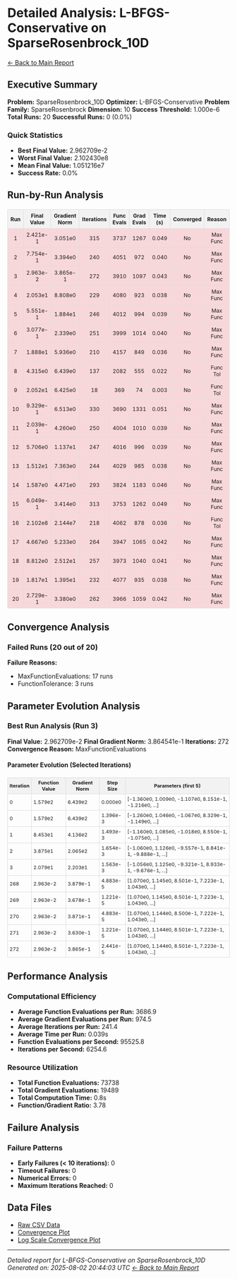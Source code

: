 # Detailed Analysis: L-BFGS-Conservative on SparseRosenbrock_10D
[← Back to Main Report](benchmark_report.md)
## Executive Summary
**Problem:** SparseRosenbrock_10D
**Optimizer:** L-BFGS-Conservative
**Problem Family:** SparseRosenbrock
**Dimension:** 10
**Success Threshold:** 1.000e-6
**Total Runs:** 20
**Successful Runs:** 0 (0.0%)

### Quick Statistics
* **Best Final Value:** 2.962709e-2
* **Worst Final Value:** 2.102430e8
* **Mean Final Value:** 1.051216e7
* **Success Rate:** 0.0%


## Run-by-Run Analysis
<table style="border-collapse: collapse; width: 100%; margin: 20px 0; font-size: 12px;">
<tr style="background-color: #f2f2f2;">
<th style="border: 1px solid #ddd; padding: 6px; text-align: center;">Run</th>
<th style="border: 1px solid #ddd; padding: 6px; text-align: center;">Final Value</th>
<th style="border: 1px solid #ddd; padding: 6px; text-align: center;">Gradient Norm</th>
<th style="border: 1px solid #ddd; padding: 6px; text-align: center;">Iterations</th>
<th style="border: 1px solid #ddd; padding: 6px; text-align: center;">Func Evals</th>
<th style="border: 1px solid #ddd; padding: 6px; text-align: center;">Grad Evals</th>
<th style="border: 1px solid #ddd; padding: 6px; text-align: center;">Time (s)</th>
<th style="border: 1px solid #ddd; padding: 6px; text-align: center;">Converged</th>
<th style="border: 1px solid #ddd; padding: 6px; text-align: center;">Reason</th>
</tr>
<tr style="background-color: #f8d7da;">
<td style="border: 1px solid #ddd; padding: 6px; text-align: center;">1</td>
<td style="border: 1px solid #ddd; padding: 6px; text-align: center;">2.421e-1</td>
<td style="border: 1px solid #ddd; padding: 6px; text-align: center;">3.051e0</td>
<td style="border: 1px solid #ddd; padding: 6px; text-align: center;">315</td>
<td style="border: 1px solid #ddd; padding: 6px; text-align: center;">3737</td>
<td style="border: 1px solid #ddd; padding: 6px; text-align: center;">1267</td>
<td style="border: 1px solid #ddd; padding: 6px; text-align: center;">0.049</td>
<td style="border: 1px solid #ddd; padding: 6px; text-align: center;">No</td>
<td style="border: 1px solid #ddd; padding: 6px; text-align: center;">Max Func</td>
</tr>
<tr style="background-color: #f8d7da;">
<td style="border: 1px solid #ddd; padding: 6px; text-align: center;">2</td>
<td style="border: 1px solid #ddd; padding: 6px; text-align: center;">7.754e-1</td>
<td style="border: 1px solid #ddd; padding: 6px; text-align: center;">3.394e0</td>
<td style="border: 1px solid #ddd; padding: 6px; text-align: center;">240</td>
<td style="border: 1px solid #ddd; padding: 6px; text-align: center;">4051</td>
<td style="border: 1px solid #ddd; padding: 6px; text-align: center;">972</td>
<td style="border: 1px solid #ddd; padding: 6px; text-align: center;">0.040</td>
<td style="border: 1px solid #ddd; padding: 6px; text-align: center;">No</td>
<td style="border: 1px solid #ddd; padding: 6px; text-align: center;">Max Func</td>
</tr>
<tr style="background-color: #f8d7da;">
<td style="border: 1px solid #ddd; padding: 6px; text-align: center;">3</td>
<td style="border: 1px solid #ddd; padding: 6px; text-align: center;">2.963e-2</td>
<td style="border: 1px solid #ddd; padding: 6px; text-align: center;">3.865e-1</td>
<td style="border: 1px solid #ddd; padding: 6px; text-align: center;">272</td>
<td style="border: 1px solid #ddd; padding: 6px; text-align: center;">3910</td>
<td style="border: 1px solid #ddd; padding: 6px; text-align: center;">1097</td>
<td style="border: 1px solid #ddd; padding: 6px; text-align: center;">0.043</td>
<td style="border: 1px solid #ddd; padding: 6px; text-align: center;">No</td>
<td style="border: 1px solid #ddd; padding: 6px; text-align: center;">Max Func</td>
</tr>
<tr style="background-color: #f8d7da;">
<td style="border: 1px solid #ddd; padding: 6px; text-align: center;">4</td>
<td style="border: 1px solid #ddd; padding: 6px; text-align: center;">2.053e1</td>
<td style="border: 1px solid #ddd; padding: 6px; text-align: center;">8.808e0</td>
<td style="border: 1px solid #ddd; padding: 6px; text-align: center;">229</td>
<td style="border: 1px solid #ddd; padding: 6px; text-align: center;">4080</td>
<td style="border: 1px solid #ddd; padding: 6px; text-align: center;">923</td>
<td style="border: 1px solid #ddd; padding: 6px; text-align: center;">0.038</td>
<td style="border: 1px solid #ddd; padding: 6px; text-align: center;">No</td>
<td style="border: 1px solid #ddd; padding: 6px; text-align: center;">Max Func</td>
</tr>
<tr style="background-color: #f8d7da;">
<td style="border: 1px solid #ddd; padding: 6px; text-align: center;">5</td>
<td style="border: 1px solid #ddd; padding: 6px; text-align: center;">5.551e-1</td>
<td style="border: 1px solid #ddd; padding: 6px; text-align: center;">1.884e1</td>
<td style="border: 1px solid #ddd; padding: 6px; text-align: center;">246</td>
<td style="border: 1px solid #ddd; padding: 6px; text-align: center;">4012</td>
<td style="border: 1px solid #ddd; padding: 6px; text-align: center;">994</td>
<td style="border: 1px solid #ddd; padding: 6px; text-align: center;">0.039</td>
<td style="border: 1px solid #ddd; padding: 6px; text-align: center;">No</td>
<td style="border: 1px solid #ddd; padding: 6px; text-align: center;">Max Func</td>
</tr>
<tr style="background-color: #f8d7da;">
<td style="border: 1px solid #ddd; padding: 6px; text-align: center;">6</td>
<td style="border: 1px solid #ddd; padding: 6px; text-align: center;">3.077e-1</td>
<td style="border: 1px solid #ddd; padding: 6px; text-align: center;">2.339e0</td>
<td style="border: 1px solid #ddd; padding: 6px; text-align: center;">251</td>
<td style="border: 1px solid #ddd; padding: 6px; text-align: center;">3999</td>
<td style="border: 1px solid #ddd; padding: 6px; text-align: center;">1014</td>
<td style="border: 1px solid #ddd; padding: 6px; text-align: center;">0.040</td>
<td style="border: 1px solid #ddd; padding: 6px; text-align: center;">No</td>
<td style="border: 1px solid #ddd; padding: 6px; text-align: center;">Max Func</td>
</tr>
<tr style="background-color: #f8d7da;">
<td style="border: 1px solid #ddd; padding: 6px; text-align: center;">7</td>
<td style="border: 1px solid #ddd; padding: 6px; text-align: center;">1.888e1</td>
<td style="border: 1px solid #ddd; padding: 6px; text-align: center;">5.936e0</td>
<td style="border: 1px solid #ddd; padding: 6px; text-align: center;">210</td>
<td style="border: 1px solid #ddd; padding: 6px; text-align: center;">4157</td>
<td style="border: 1px solid #ddd; padding: 6px; text-align: center;">849</td>
<td style="border: 1px solid #ddd; padding: 6px; text-align: center;">0.036</td>
<td style="border: 1px solid #ddd; padding: 6px; text-align: center;">No</td>
<td style="border: 1px solid #ddd; padding: 6px; text-align: center;">Max Func</td>
</tr>
<tr style="background-color: #f8d7da;">
<td style="border: 1px solid #ddd; padding: 6px; text-align: center;">8</td>
<td style="border: 1px solid #ddd; padding: 6px; text-align: center;">4.315e0</td>
<td style="border: 1px solid #ddd; padding: 6px; text-align: center;">6.439e0</td>
<td style="border: 1px solid #ddd; padding: 6px; text-align: center;">137</td>
<td style="border: 1px solid #ddd; padding: 6px; text-align: center;">2082</td>
<td style="border: 1px solid #ddd; padding: 6px; text-align: center;">555</td>
<td style="border: 1px solid #ddd; padding: 6px; text-align: center;">0.022</td>
<td style="border: 1px solid #ddd; padding: 6px; text-align: center;">No</td>
<td style="border: 1px solid #ddd; padding: 6px; text-align: center;">Func Tol</td>
</tr>
<tr style="background-color: #f8d7da;">
<td style="border: 1px solid #ddd; padding: 6px; text-align: center;">9</td>
<td style="border: 1px solid #ddd; padding: 6px; text-align: center;">2.052e1</td>
<td style="border: 1px solid #ddd; padding: 6px; text-align: center;">6.425e0</td>
<td style="border: 1px solid #ddd; padding: 6px; text-align: center;">18</td>
<td style="border: 1px solid #ddd; padding: 6px; text-align: center;">369</td>
<td style="border: 1px solid #ddd; padding: 6px; text-align: center;">74</td>
<td style="border: 1px solid #ddd; padding: 6px; text-align: center;">0.003</td>
<td style="border: 1px solid #ddd; padding: 6px; text-align: center;">No</td>
<td style="border: 1px solid #ddd; padding: 6px; text-align: center;">Func Tol</td>
</tr>
<tr style="background-color: #f8d7da;">
<td style="border: 1px solid #ddd; padding: 6px; text-align: center;">10</td>
<td style="border: 1px solid #ddd; padding: 6px; text-align: center;">9.329e-1</td>
<td style="border: 1px solid #ddd; padding: 6px; text-align: center;">6.513e0</td>
<td style="border: 1px solid #ddd; padding: 6px; text-align: center;">330</td>
<td style="border: 1px solid #ddd; padding: 6px; text-align: center;">3690</td>
<td style="border: 1px solid #ddd; padding: 6px; text-align: center;">1331</td>
<td style="border: 1px solid #ddd; padding: 6px; text-align: center;">0.051</td>
<td style="border: 1px solid #ddd; padding: 6px; text-align: center;">No</td>
<td style="border: 1px solid #ddd; padding: 6px; text-align: center;">Max Func</td>
</tr>
<tr style="background-color: #f8d7da;">
<td style="border: 1px solid #ddd; padding: 6px; text-align: center;">11</td>
<td style="border: 1px solid #ddd; padding: 6px; text-align: center;">2.039e-1</td>
<td style="border: 1px solid #ddd; padding: 6px; text-align: center;">4.260e0</td>
<td style="border: 1px solid #ddd; padding: 6px; text-align: center;">250</td>
<td style="border: 1px solid #ddd; padding: 6px; text-align: center;">4004</td>
<td style="border: 1px solid #ddd; padding: 6px; text-align: center;">1010</td>
<td style="border: 1px solid #ddd; padding: 6px; text-align: center;">0.039</td>
<td style="border: 1px solid #ddd; padding: 6px; text-align: center;">No</td>
<td style="border: 1px solid #ddd; padding: 6px; text-align: center;">Max Func</td>
</tr>
<tr style="background-color: #f8d7da;">
<td style="border: 1px solid #ddd; padding: 6px; text-align: center;">12</td>
<td style="border: 1px solid #ddd; padding: 6px; text-align: center;">5.706e0</td>
<td style="border: 1px solid #ddd; padding: 6px; text-align: center;">1.137e1</td>
<td style="border: 1px solid #ddd; padding: 6px; text-align: center;">247</td>
<td style="border: 1px solid #ddd; padding: 6px; text-align: center;">4016</td>
<td style="border: 1px solid #ddd; padding: 6px; text-align: center;">996</td>
<td style="border: 1px solid #ddd; padding: 6px; text-align: center;">0.039</td>
<td style="border: 1px solid #ddd; padding: 6px; text-align: center;">No</td>
<td style="border: 1px solid #ddd; padding: 6px; text-align: center;">Max Func</td>
</tr>
<tr style="background-color: #f8d7da;">
<td style="border: 1px solid #ddd; padding: 6px; text-align: center;">13</td>
<td style="border: 1px solid #ddd; padding: 6px; text-align: center;">1.512e1</td>
<td style="border: 1px solid #ddd; padding: 6px; text-align: center;">7.363e0</td>
<td style="border: 1px solid #ddd; padding: 6px; text-align: center;">244</td>
<td style="border: 1px solid #ddd; padding: 6px; text-align: center;">4029</td>
<td style="border: 1px solid #ddd; padding: 6px; text-align: center;">985</td>
<td style="border: 1px solid #ddd; padding: 6px; text-align: center;">0.038</td>
<td style="border: 1px solid #ddd; padding: 6px; text-align: center;">No</td>
<td style="border: 1px solid #ddd; padding: 6px; text-align: center;">Max Func</td>
</tr>
<tr style="background-color: #f8d7da;">
<td style="border: 1px solid #ddd; padding: 6px; text-align: center;">14</td>
<td style="border: 1px solid #ddd; padding: 6px; text-align: center;">1.587e0</td>
<td style="border: 1px solid #ddd; padding: 6px; text-align: center;">4.471e0</td>
<td style="border: 1px solid #ddd; padding: 6px; text-align: center;">293</td>
<td style="border: 1px solid #ddd; padding: 6px; text-align: center;">3824</td>
<td style="border: 1px solid #ddd; padding: 6px; text-align: center;">1183</td>
<td style="border: 1px solid #ddd; padding: 6px; text-align: center;">0.046</td>
<td style="border: 1px solid #ddd; padding: 6px; text-align: center;">No</td>
<td style="border: 1px solid #ddd; padding: 6px; text-align: center;">Max Func</td>
</tr>
<tr style="background-color: #f8d7da;">
<td style="border: 1px solid #ddd; padding: 6px; text-align: center;">15</td>
<td style="border: 1px solid #ddd; padding: 6px; text-align: center;">6.049e-1</td>
<td style="border: 1px solid #ddd; padding: 6px; text-align: center;">3.414e0</td>
<td style="border: 1px solid #ddd; padding: 6px; text-align: center;">313</td>
<td style="border: 1px solid #ddd; padding: 6px; text-align: center;">3753</td>
<td style="border: 1px solid #ddd; padding: 6px; text-align: center;">1262</td>
<td style="border: 1px solid #ddd; padding: 6px; text-align: center;">0.049</td>
<td style="border: 1px solid #ddd; padding: 6px; text-align: center;">No</td>
<td style="border: 1px solid #ddd; padding: 6px; text-align: center;">Max Func</td>
</tr>
<tr style="background-color: #f8d7da;">
<td style="border: 1px solid #ddd; padding: 6px; text-align: center;">16</td>
<td style="border: 1px solid #ddd; padding: 6px; text-align: center;">2.102e8</td>
<td style="border: 1px solid #ddd; padding: 6px; text-align: center;">2.144e7</td>
<td style="border: 1px solid #ddd; padding: 6px; text-align: center;">218</td>
<td style="border: 1px solid #ddd; padding: 6px; text-align: center;">4062</td>
<td style="border: 1px solid #ddd; padding: 6px; text-align: center;">878</td>
<td style="border: 1px solid #ddd; padding: 6px; text-align: center;">0.036</td>
<td style="border: 1px solid #ddd; padding: 6px; text-align: center;">No</td>
<td style="border: 1px solid #ddd; padding: 6px; text-align: center;">Func Tol</td>
</tr>
<tr style="background-color: #f8d7da;">
<td style="border: 1px solid #ddd; padding: 6px; text-align: center;">17</td>
<td style="border: 1px solid #ddd; padding: 6px; text-align: center;">4.667e0</td>
<td style="border: 1px solid #ddd; padding: 6px; text-align: center;">5.233e0</td>
<td style="border: 1px solid #ddd; padding: 6px; text-align: center;">264</td>
<td style="border: 1px solid #ddd; padding: 6px; text-align: center;">3947</td>
<td style="border: 1px solid #ddd; padding: 6px; text-align: center;">1065</td>
<td style="border: 1px solid #ddd; padding: 6px; text-align: center;">0.042</td>
<td style="border: 1px solid #ddd; padding: 6px; text-align: center;">No</td>
<td style="border: 1px solid #ddd; padding: 6px; text-align: center;">Max Func</td>
</tr>
<tr style="background-color: #f8d7da;">
<td style="border: 1px solid #ddd; padding: 6px; text-align: center;">18</td>
<td style="border: 1px solid #ddd; padding: 6px; text-align: center;">8.812e0</td>
<td style="border: 1px solid #ddd; padding: 6px; text-align: center;">2.512e1</td>
<td style="border: 1px solid #ddd; padding: 6px; text-align: center;">257</td>
<td style="border: 1px solid #ddd; padding: 6px; text-align: center;">3973</td>
<td style="border: 1px solid #ddd; padding: 6px; text-align: center;">1040</td>
<td style="border: 1px solid #ddd; padding: 6px; text-align: center;">0.041</td>
<td style="border: 1px solid #ddd; padding: 6px; text-align: center;">No</td>
<td style="border: 1px solid #ddd; padding: 6px; text-align: center;">Max Func</td>
</tr>
<tr style="background-color: #f8d7da;">
<td style="border: 1px solid #ddd; padding: 6px; text-align: center;">19</td>
<td style="border: 1px solid #ddd; padding: 6px; text-align: center;">1.817e1</td>
<td style="border: 1px solid #ddd; padding: 6px; text-align: center;">1.395e1</td>
<td style="border: 1px solid #ddd; padding: 6px; text-align: center;">232</td>
<td style="border: 1px solid #ddd; padding: 6px; text-align: center;">4077</td>
<td style="border: 1px solid #ddd; padding: 6px; text-align: center;">935</td>
<td style="border: 1px solid #ddd; padding: 6px; text-align: center;">0.038</td>
<td style="border: 1px solid #ddd; padding: 6px; text-align: center;">No</td>
<td style="border: 1px solid #ddd; padding: 6px; text-align: center;">Max Func</td>
</tr>
<tr style="background-color: #f8d7da;">
<td style="border: 1px solid #ddd; padding: 6px; text-align: center;">20</td>
<td style="border: 1px solid #ddd; padding: 6px; text-align: center;">2.729e-1</td>
<td style="border: 1px solid #ddd; padding: 6px; text-align: center;">3.380e0</td>
<td style="border: 1px solid #ddd; padding: 6px; text-align: center;">262</td>
<td style="border: 1px solid #ddd; padding: 6px; text-align: center;">3966</td>
<td style="border: 1px solid #ddd; padding: 6px; text-align: center;">1059</td>
<td style="border: 1px solid #ddd; padding: 6px; text-align: center;">0.042</td>
<td style="border: 1px solid #ddd; padding: 6px; text-align: center;">No</td>
<td style="border: 1px solid #ddd; padding: 6px; text-align: center;">Max Func</td>
</tr>
</table>

## Convergence Analysis

### Failed Runs (20 out of 20)

**Failure Reasons:**
- MaxFunctionEvaluations: 17 runs
- FunctionTolerance: 3 runs

## Parameter Evolution Analysis

### Best Run Analysis (Run 3)
**Final Value:** 2.962709e-2
**Final Gradient Norm:** 3.864541e-1
**Iterations:** 272
**Convergence Reason:** MaxFunctionEvaluations

#### Parameter Evolution (Selected Iterations)

<table style="border-collapse: collapse; width: 100%; margin: 20px 0; font-size: 11px;">
<tr style="background-color: #f2f2f2;">
<th style="border: 1px solid #ddd; padding: 4px;">Iteration</th>
<th style="border: 1px solid #ddd; padding: 4px;">Function Value</th>
<th style="border: 1px solid #ddd; padding: 4px;">Gradient Norm</th>
<th style="border: 1px solid #ddd; padding: 4px;">Step Size</th>
<th style="border: 1px solid #ddd; padding: 4px;">Parameters (first 5)</th>
</tr>
<tr><td style="border: 1px solid #ddd; padding: 4px;">0</td><td style="border: 1px solid #ddd; padding: 4px;">1.579e2</td><td style="border: 1px solid #ddd; padding: 4px;">6.439e2</td><td style="border: 1px solid #ddd; padding: 4px;">0.000e0</td><td style="border: 1px solid #ddd; padding: 4px;">[-1.360e0, 1.009e0, -1.107e0, 8.151e-1, -1.216e0, ...]</td></tr>
<tr><td style="border: 1px solid #ddd; padding: 4px;">0</td><td style="border: 1px solid #ddd; padding: 4px;">1.579e2</td><td style="border: 1px solid #ddd; padding: 4px;">6.439e2</td><td style="border: 1px solid #ddd; padding: 4px;">1.396e-3</td><td style="border: 1px solid #ddd; padding: 4px;">[-1.260e0, 1.046e0, -1.067e0, 8.329e-1, -1.149e0, ...]</td></tr>
<tr><td style="border: 1px solid #ddd; padding: 4px;">1</td><td style="border: 1px solid #ddd; padding: 4px;">8.453e1</td><td style="border: 1px solid #ddd; padding: 4px;">4.136e2</td><td style="border: 1px solid #ddd; padding: 4px;">1.493e-3</td><td style="border: 1px solid #ddd; padding: 4px;">[-1.160e0, 1.085e0, -1.018e0, 8.550e-1, -1.075e0, ...]</td></tr>
<tr><td style="border: 1px solid #ddd; padding: 4px;">2</td><td style="border: 1px solid #ddd; padding: 4px;">3.875e1</td><td style="border: 1px solid #ddd; padding: 4px;">2.065e2</td><td style="border: 1px solid #ddd; padding: 4px;">1.654e-3</td><td style="border: 1px solid #ddd; padding: 4px;">[-1.060e0, 1.126e0, -9.557e-1, 8.841e-1, -9.888e-1, ...]</td></tr>
<tr><td style="border: 1px solid #ddd; padding: 4px;">3</td><td style="border: 1px solid #ddd; padding: 4px;">2.079e1</td><td style="border: 1px solid #ddd; padding: 4px;">2.203e1</td><td style="border: 1px solid #ddd; padding: 4px;">1.563e-3</td><td style="border: 1px solid #ddd; padding: 4px;">[-1.056e0, 1.125e0, -9.321e-1, 8.933e-1, -9.676e-1, ...]</td></tr>
<tr><td style="border: 1px solid #ddd; padding: 4px;">268</td><td style="border: 1px solid #ddd; padding: 4px;">2.963e-2</td><td style="border: 1px solid #ddd; padding: 4px;">3.879e-1</td><td style="border: 1px solid #ddd; padding: 4px;">4.883e-5</td><td style="border: 1px solid #ddd; padding: 4px;">[1.070e0, 1.145e0, 8.501e-1, 7.223e-1, 1.043e0, ...]</td></tr>
<tr><td style="border: 1px solid #ddd; padding: 4px;">269</td><td style="border: 1px solid #ddd; padding: 4px;">2.963e-2</td><td style="border: 1px solid #ddd; padding: 4px;">3.678e-1</td><td style="border: 1px solid #ddd; padding: 4px;">1.221e-5</td><td style="border: 1px solid #ddd; padding: 4px;">[1.070e0, 1.145e0, 8.501e-1, 7.223e-1, 1.043e0, ...]</td></tr>
<tr><td style="border: 1px solid #ddd; padding: 4px;">270</td><td style="border: 1px solid #ddd; padding: 4px;">2.963e-2</td><td style="border: 1px solid #ddd; padding: 4px;">3.871e-1</td><td style="border: 1px solid #ddd; padding: 4px;">4.883e-5</td><td style="border: 1px solid #ddd; padding: 4px;">[1.070e0, 1.144e0, 8.500e-1, 7.222e-1, 1.043e0, ...]</td></tr>
<tr><td style="border: 1px solid #ddd; padding: 4px;">271</td><td style="border: 1px solid #ddd; padding: 4px;">2.963e-2</td><td style="border: 1px solid #ddd; padding: 4px;">3.630e-1</td><td style="border: 1px solid #ddd; padding: 4px;">1.221e-5</td><td style="border: 1px solid #ddd; padding: 4px;">[1.070e0, 1.144e0, 8.501e-1, 7.223e-1, 1.043e0, ...]</td></tr>
<tr><td style="border: 1px solid #ddd; padding: 4px;">272</td><td style="border: 1px solid #ddd; padding: 4px;">2.963e-2</td><td style="border: 1px solid #ddd; padding: 4px;">3.865e-1</td><td style="border: 1px solid #ddd; padding: 4px;">2.441e-5</td><td style="border: 1px solid #ddd; padding: 4px;">[1.070e0, 1.144e0, 8.501e-1, 7.223e-1, 1.043e0, ...]</td></tr>
</table>

## Performance Analysis

### Computational Efficiency
- **Average Function Evaluations per Run:** 3686.9
- **Average Gradient Evaluations per Run:** 974.5
- **Average Iterations per Run:** 241.4
- **Average Time per Run:** 0.039s
- **Function Evaluations per Second:** 95525.8
- **Iterations per Second:** 6254.6
### Resource Utilization
- **Total Function Evaluations:** 73738
- **Total Gradient Evaluations:** 19489
- **Total Computation Time:** 0.8s
- **Function/Gradient Ratio:** 3.78
## Failure Analysis

### Failure Patterns
- **Early Failures (< 10 iterations):** 0
- **Timeout Failures:** 0
- **Numerical Errors:** 0
- **Maximum Iterations Reached:** 0


## Data Files
* [Raw CSV Data](../data/problems/SparseRosenbrock_10D_results.csv)
* [Convergence Plot](../plots/SparseRosenbrock_10D.png)
* [Log Scale Convergence Plot](../plots/SparseRosenbrock_10D_log.png)


---
*Detailed report for L-BFGS-Conservative on SparseRosenbrock_10D*
*Generated on: 2025-08-02 20:44:03 UTC*
*[← Back to Main Report](../benchmark_report.md)*
